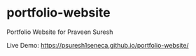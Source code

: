 # portfolio-website
Portfolio Website for Praveen Suresh

Live Demo: https://psuresh1seneca.github.io/portfolio-website/
